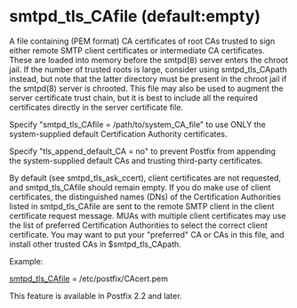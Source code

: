 # smtpd_tls_CAfile (default:empty) 

 A file containing (PEM format) CA certificates of root CAs trusted
to sign either remote SMTP client certificates or intermediate CA
certificates.  These are loaded into memory before the smtpd(8) server
enters the chroot jail. If the number of trusted roots is large, consider
using smtpd_tls_CApath instead, but note that the latter directory must
be present in the chroot jail if the smtpd(8) server is chrooted. This
file may also be used to augment the server certificate trust chain,
but it is best to include all the required certificates directly in the
server certificate file. 

 Specify "smtpd_tls_CAfile = /path/to/system_CA_file" to use ONLY
the system-supplied default Certification Authority certificates.


 Specify "tls_append_default_CA = no" to prevent Postfix from
appending the system-supplied default CAs and trusting third-party
certificates. 

 By default (see smtpd_tls_ask_ccert), client certificates are not
requested, and smtpd_tls_CAfile should remain empty. If you do make use
of client certificates, the distinguished names (DNs) of the Certification
Authorities listed in smtpd_tls_CAfile are sent to the remote SMTP client
in the client certificate request message. MUAs with multiple client
certificates may use the list of preferred Certification Authorities
to select the correct client certificate.  You may want to put your
"preferred" CA or CAs in this file, and install other trusted CAs in
$smtpd_tls_CApath. 

 Example: 


<a href="postconf.5.html#smtpd_tls_CAfile">smtpd_tls_CAfile</a> = /etc/postfix/CAcert.pem


 This feature is available in Postfix 2.2 and later.  


